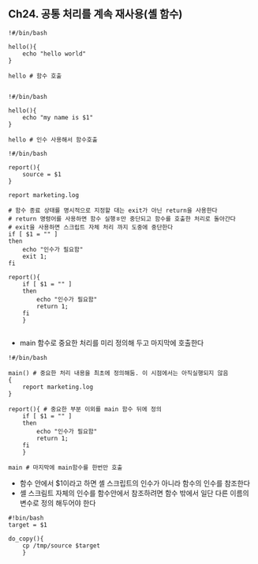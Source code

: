 
## Ch24. 공통 처리를 계속 재사용(셸 함수)

```
!#/bin/bash

hello(){
    echo "hello world"
}

hello # 함수 호출


```

```
!#/bin/bash

hello(){
    echo "my name is $1"
}

hello # 인수 사용해서 함수호출
```

```
!#/bin/bash

report(){
    source = $1
}

report marketing.log

```

```
# 함수 종료 상태를 명시적으로 지정할 대는 exit가 아닌 return을 사용한다 
# return 명령어를 사용하면 함수 실행ㅎ만 중단되고 함수를 호출한 처리로 돌아간다
# exit을 사용하면 스크립트 자체 처리 까지 도중에 중단한다
if [ $1 = "" ] 
then
    echo "인수가 필요함"
    exit 1;
fi

report(){
    if [ $1 = "" ] 
    then
        echo "인수가 필요함"
        return 1;
    fi
    }
    
```

- main 함수로 중요한 처리를 미리 정의해 두고 마지막에 호출한다 

```
!#/bin/bash

main() # 중요한 처리 내용을 최초에 정의해둠. 이 시점에서는 아직실행되지 않음
{
    report marketing.log
}

report(){ # 중요한 부분 이외를 main 함수 뒤에 정의 
    if [ $1 = "" ] 
    then
        echo "인수가 필요함"
        return 1;
    fi
    }

main # 마지막에 main함수를 한번만 호출

```


- 함수 안에서 $1이라고 하면 셸 스크립트의 인수가 아니라 함수의 인수를 참조한다 
- 셸 스크림트 자체의 인수를 함수안에서 참조하려면 함수 밖에서 일단 다른 이름의 변수로 정의 해두어야 한다 

```
#!bin/bash
target = $1

do_copy(){ 
    cp /tmp/source $target
    }
```
